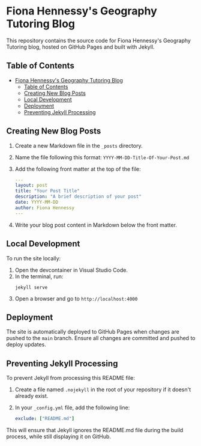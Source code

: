 # Fiona Hennessy's Geography Tutoring Blog

This repository contains the source code for Fiona Hennessy's Geography Tutoring blog, hosted on GitHub Pages and built with Jekyll.

## Table of Contents
- [Fiona Hennessy's Geography Tutoring Blog](#fiona-hennessys-geography-tutoring-blog)
  - [Table of Contents](#table-of-contents)
  - [Creating New Blog Posts](#creating-new-blog-posts)
  - [Local Development](#local-development)
  - [Deployment](#deployment)
  - [Preventing Jekyll Processing](#preventing-jekyll-processing)

## Creating New Blog Posts

1. Create a new Markdown file in the `_posts` directory.
2. Name the file following this format: `YYYY-MM-DD-Title-Of-Your-Post.md`
3. Add the following front matter at the top of the file:

   ```yaml
   ---
   layout: post
   title: "Your Post Title"
   description: "A brief description of your post"
   date: YYYY-MM-DD
   author: Fiona Hennessy
   ---
   ```

4. Write your blog post content in Markdown below the front matter.

## Local Development

To run the site locally:

1. Open the devcontainer in Visual Studio Code.
2. In the terminal, run:
   ```
   jekyll serve
   ```
3. Open a browser and go to `http://localhost:4000`

## Deployment

The site is automatically deployed to GitHub Pages when changes are pushed to the `main` branch. Ensure all changes are committed and pushed to deploy updates.

## Preventing Jekyll Processing

To prevent Jekyll from processing this README file:

1. Create a file named `.nojekyll` in the root of your repository if it doesn't already exist.
2. In your `_config.yml` file, add the following line:

   ```yaml
   exclude: ["README.md"]
   ```

This will ensure that Jekyll ignores the README.md file during the build process, while still displaying it on GitHub.
